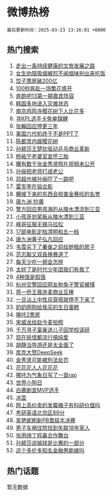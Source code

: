 # 微博热榜

`最后更新时间：2025-03-23 13:16:01 +0800`

## 热门搜索

1. [走出一条持续健康的文旅发展之路](https://m.weibo.cn/search?containerid=100103type%3D1%26t%3D10%26q%3D%23%E8%B5%B0%E5%87%BA%E4%B8%80%E6%9D%A1%E6%8C%81%E7%BB%AD%E5%81%A5%E5%BA%B7%E7%9A%84%E6%96%87%E6%97%85%E5%8F%91%E5%B1%95%E4%B9%8B%E8%B7%AF%23&stream_entry_id=51&isnewpage=1&extparam=seat%3D1%26stream_entry_id%3D51%26c_type%3D51%26q%3D%2523%25E8%25B5%25B0%25E5%2587%25BA%25E4%25B8%2580%25E6%259D%25A1%25E6%258C%2581%25E7%25BB%25AD%25E5%2581%25A5%25E5%25BA%25B7%25E7%259A%2584%25E6%2596%2587%25E6%2597%2585%25E5%258F%2591%25E5%25B1%2595%25E4%25B9%258B%25E8%25B7%25AF%2523%26pos%3D0%26dgr%3D0%26cate%3D10103%26filter_type%3Drealtimehot%26display_time%3D1742706960%26pre_seqid%3D1742706960104049636155)
1. [女生劝阻吸烟被怼不闻烟味别出来吃饭](https://m.weibo.cn/search?containerid=100103type%3D1%26t%3D10%26q%3D%23%E5%A5%B3%E7%94%9F%E5%8A%9D%E9%98%BB%E5%90%B8%E7%83%9F%E8%A2%AB%E6%80%BC%E4%B8%8D%E9%97%BB%E7%83%9F%E5%91%B3%E5%88%AB%E5%87%BA%E6%9D%A5%E5%90%83%E9%A5%AD%23&stream_entry_id=31&isnewpage=1&extparam=seat%3D1%26c_type%3D31%26flag%3D2%26cate%3D5001%26realpos%3D1%26lcate%3D5001%26stream_entry_id%3D31%26q%3D%2523%25E5%25A5%25B3%25E7%2594%259F%25E5%258A%259D%25E9%2598%25BB%25E5%2590%25B8%25E7%2583%259F%25E8%25A2%25AB%25E6%2580%25BC%25E4%25B8%258D%25E9%2597%25BB%25E7%2583%259F%25E5%2591%25B3%25E5%2588%25AB%25E5%2587%25BA%25E6%259D%25A5%25E5%2590%2583%25E9%25A5%25AD%2523%26dgr%3D0%26filter_type%3Drealtimehot%26pos%3D0%26band_rank%3D1%26display_time%3D1742706960%26pre_seqid%3D1742706960104049636155)
1. [饺子票房破200亿](https://m.weibo.cn/search?containerid=100103type%3D1%26t%3D10%26q%3D%23%E9%A5%BA%E5%AD%90%E7%A5%A8%E6%88%BF%E7%A0%B4200%E4%BA%BF%23&stream_entry_id=31&isnewpage=1&extparam=seat%3D1%26c_type%3D31%26flag%3D2%26cate%3D5001%26realpos%3D2%26lcate%3D5001%26stream_entry_id%3D31%26q%3D%2523%25E9%25A5%25BA%25E5%25AD%2590%25E7%25A5%25A8%25E6%2588%25BF%25E7%25A0%25B4200%25E4%25BA%25BF%2523%26dgr%3D0%26filter_type%3Drealtimehot%26pos%3D1%26band_rank%3D2%26display_time%3D1742706960%26pre_seqid%3D1742706960104049636155)
1. [100秒奔赴一场繁花盛开](https://m.weibo.cn/search?containerid=100103type%3D1%26t%3D10%26q%3D%23100%E7%A7%92%E5%A5%94%E8%B5%B4%E4%B8%80%E5%9C%BA%E7%B9%81%E8%8A%B1%E7%9B%9B%E5%BC%80%23&stream_entry_id=31&isnewpage=1&extparam=seat%3D1%26c_type%3D31%26flag%3D1%26cate%3D5001%26realpos%3D3%26lcate%3D5001%26stream_entry_id%3D31%26q%3D%2523100%25E7%25A7%2592%25E5%25A5%2594%25E8%25B5%25B4%25E4%25B8%2580%25E5%259C%25BA%25E7%25B9%2581%25E8%258A%25B1%25E7%259B%259B%25E5%25BC%2580%2523%26dgr%3D0%26filter_type%3Drealtimehot%26pos%3D2%26band_rank%3D3%26display_time%3D1742706960%26pre_seqid%3D1742706960104049636155)
1. [奔跑吧13第一期嘉宾阵容](https://m.weibo.cn/search?containerid=100103type%3D1%26t%3D10%26q%3D%23%E5%A5%94%E8%B7%91%E5%90%A713%E7%AC%AC%E4%B8%80%E6%9C%9F%E5%98%89%E5%AE%BE%E9%98%B5%E5%AE%B9%23&stream_entry_id=31&isnewpage=1&extparam=seat%3D1%26c_type%3D31%26flag%3D1%26cate%3D5001%26realpos%3D4%26lcate%3D5001%26stream_entry_id%3D31%26q%3D%2523%25E5%25A5%2594%25E8%25B7%2591%25E5%2590%25A713%25E7%25AC%25AC%25E4%25B8%2580%25E6%259C%259F%25E5%2598%2589%25E5%25AE%25BE%25E9%2598%25B5%25E5%25AE%25B9%2523%26dgr%3D0%26filter_type%3Drealtimehot%26pos%3D3%26band_rank%3D4%26display_time%3D1742706960%26pre_seqid%3D1742706960104049636155)
1. [韩国多地进入灾难状态](https://m.weibo.cn/search?containerid=100103type%3D1%26t%3D10%26q%3D%23%E9%9F%A9%E5%9B%BD%E5%A4%9A%E5%9C%B0%E8%BF%9B%E5%85%A5%E7%81%BE%E9%9A%BE%E7%8A%B6%E6%80%81%23&stream_entry_id=31&isnewpage=1&extparam=seat%3D1%26c_type%3D31%26flag%3D2%26cate%3D5001%26realpos%3D5%26lcate%3D5001%26stream_entry_id%3D31%26q%3D%2523%25E9%259F%25A9%25E5%259B%25BD%25E5%25A4%259A%25E5%259C%25B0%25E8%25BF%259B%25E5%2585%25A5%25E7%2581%25BE%25E9%259A%25BE%25E7%258A%25B6%25E6%2580%2581%2523%26dgr%3D0%26filter_type%3Drealtimehot%26pos%3D4%26band_rank%3D5%26display_time%3D1742706960%26pre_seqid%3D1742706960104049636155)
1. [南京鸡鸣寺樱花树下人比花多](https://m.weibo.cn/search?containerid=100103type%3D1%26t%3D10%26q%3D%23%E5%8D%97%E4%BA%AC%E9%B8%A1%E9%B8%A3%E5%AF%BA%E6%A8%B1%E8%8A%B1%E6%A0%91%E4%B8%8B%E4%BA%BA%E6%AF%94%E8%8A%B1%E5%A4%9A%23&stream_entry_id=31&isnewpage=1&extparam=seat%3D1%26c_type%3D31%26flag%3D0%26cate%3D5001%26realpos%3D6%26lcate%3D5001%26stream_entry_id%3D31%26q%3D%2523%25E5%258D%2597%25E4%25BA%25AC%25E9%25B8%25A1%25E9%25B8%25A3%25E5%25AF%25BA%25E6%25A8%25B1%25E8%258A%25B1%25E6%25A0%2591%25E4%25B8%258B%25E4%25BA%25BA%25E6%25AF%2594%25E8%258A%25B1%25E5%25A4%259A%2523%26dgr%3D0%26filter_type%3Drealtimehot%26pos%3D5%26band_rank%3D6%26display_time%3D1742706960%26pre_seqid%3D1742706960104049636155)
1. [寻KPL选手卡免单锦鲤](https://m.weibo.cn/search?containerid=100103type%3D1%26t%3D10%26q%3D%23%E5%AF%BBKPL%E9%80%89%E6%89%8B%E5%8D%A1%E5%85%8D%E5%8D%95%E9%94%A6%E9%B2%A4%23&stream_entry_id=31&isnewpage=1&extparam=seat%3D1%26c_type%3D31%26is_ad_pos%3D1%26cate%3D5001%26lcate%3D5001%26stream_entry_id%3D31%26filter_type%3Drealtimehot%26q%3D%2523%25E5%25AF%25BBKPL%25E9%2580%2589%25E6%2589%258B%25E5%258D%25A1%25E5%2585%258D%25E5%258D%2595%25E9%2594%25A6%25E9%25B2%25A4%2523%26dgr%3D0%26pos%3D6%26adid%3D280180%26band_rank%3D7%26display_time%3D1742706960%26pre_seqid%3D1742706960104049636155)
1. [张翰回应停更三年](https://m.weibo.cn/search?containerid=100103type%3D1%26t%3D10%26q%3D%23%E5%BC%A0%E7%BF%B0%E5%9B%9E%E5%BA%94%E5%81%9C%E6%9B%B4%E4%B8%89%E5%B9%B4%23&stream_entry_id=31&isnewpage=1&extparam=seat%3D1%26c_type%3D31%26flag%3D2%26cate%3D5001%26realpos%3D7%26lcate%3D5001%26stream_entry_id%3D31%26q%3D%2523%25E5%25BC%25A0%25E7%25BF%25B0%25E5%259B%259E%25E5%25BA%2594%25E5%2581%259C%25E6%259B%25B4%25E4%25B8%2589%25E5%25B9%25B4%2523%26dgr%3D0%26filter_type%3Drealtimehot%26pos%3D7%26band_rank%3D7%26display_time%3D1742706960%26pre_seqid%3D1742706960104049636155)
1. [美国六代机终于不是PPT了](https://m.weibo.cn/search?containerid=100103type%3D1%26t%3D10%26q%3D%23%E7%BE%8E%E5%9B%BD%E5%85%AD%E4%BB%A3%E6%9C%BA%E7%BB%88%E4%BA%8E%E4%B8%8D%E6%98%AFPPT%E4%BA%86%23&stream_entry_id=31&isnewpage=1&extparam=seat%3D1%26c_type%3D31%26flag%3D0%26cate%3D5001%26realpos%3D8%26lcate%3D5001%26stream_entry_id%3D31%26q%3D%2523%25E7%25BE%258E%25E5%259B%25BD%25E5%2585%25AD%25E4%25BB%25A3%25E6%259C%25BA%25E7%25BB%2588%25E4%25BA%258E%25E4%25B8%258D%25E6%2598%25AFPPT%25E4%25BA%2586%2523%26dgr%3D0%26filter_type%3Drealtimehot%26pos%3D8%26band_rank%3D8%26display_time%3D1742706960%26pre_seqid%3D1742706960104049636155)
1. [陈都灵内娱樱花树](https://m.weibo.cn/search?containerid=100103type%3D1%26t%3D10%26q%3D%E9%99%88%E9%83%BD%E7%81%B5%E5%86%85%E5%A8%B1%E6%A8%B1%E8%8A%B1%E6%A0%91&stream_entry_id=31&isnewpage=1&extparam=seat%3D1%26c_type%3D31%26flag%3D1%26cate%3D5001%26realpos%3D9%26lcate%3D5001%26stream_entry_id%3D31%26q%3D%25E9%2599%2588%25E9%2583%25BD%25E7%2581%25B5%25E5%2586%2585%25E5%25A8%25B1%25E6%25A8%25B1%25E8%258A%25B1%25E6%25A0%2591%26dgr%3D0%26filter_type%3Drealtimehot%26pos%3D9%26band_rank%3D9%26display_time%3D1742706960%26pre_seqid%3D1742706960104049636155)
1. [孙颖莎王楚钦驱动乒乓商业革新](https://m.weibo.cn/search?containerid=100103type%3D1%26t%3D10%26q%3D%23%E5%AD%99%E9%A2%96%E8%8E%8E%E7%8E%8B%E6%A5%9A%E9%92%A6%E9%A9%B1%E5%8A%A8%E4%B9%92%E4%B9%93%E5%95%86%E4%B8%9A%E9%9D%A9%E6%96%B0%23&stream_entry_id=31&isnewpage=1&extparam=seat%3D1%26c_type%3D31%26flag%3D1%26cate%3D5001%26realpos%3D10%26lcate%3D5001%26stream_entry_id%3D31%26q%3D%2523%25E5%25AD%2599%25E9%25A2%2596%25E8%258E%258E%25E7%258E%258B%25E6%25A5%259A%25E9%2592%25A6%25E9%25A9%25B1%25E5%258A%25A8%25E4%25B9%2592%25E4%25B9%2593%25E5%2595%2586%25E4%25B8%259A%25E9%259D%25A9%25E6%2596%25B0%2523%26dgr%3D0%26filter_type%3Drealtimehot%26pos%3D10%26band_rank%3D10%26display_time%3D1742706960%26pre_seqid%3D1742706960104049636155)
1. [杨祐宁老婆官宣怀三胎](https://m.weibo.cn/search?containerid=100103type%3D1%26t%3D10%26q%3D%23%E6%9D%A8%E7%A5%90%E5%AE%81%E8%80%81%E5%A9%86%E5%AE%98%E5%AE%A3%E6%80%80%E4%B8%89%E8%83%8E%23&stream_entry_id=31&isnewpage=1&extparam=seat%3D1%26c_type%3D31%26flag%3D1%26cate%3D5001%26realpos%3D11%26lcate%3D5001%26stream_entry_id%3D31%26q%3D%2523%25E6%259D%25A8%25E7%25A5%2590%25E5%25AE%2581%25E8%2580%2581%25E5%25A9%2586%25E5%25AE%2598%25E5%25AE%25A3%25E6%2580%2580%25E4%25B8%2589%25E8%2583%258E%2523%26dgr%3D0%26filter_type%3Drealtimehot%26pos%3D11%26band_rank%3D11%26display_time%3D1742706960%26pre_seqid%3D1742706960104049636155)
1. [曝有数千张金秀贤照片视频未公开](https://m.weibo.cn/search?containerid=100103type%3D1%26t%3D10%26q%3D%23%E6%9B%9D%E6%9C%89%E6%95%B0%E5%8D%83%E5%BC%A0%E9%87%91%E7%A7%80%E8%B4%A4%E7%85%A7%E7%89%87%E8%A7%86%E9%A2%91%E6%9C%AA%E5%85%AC%E5%BC%80%23&stream_entry_id=31&isnewpage=1&extparam=seat%3D1%26c_type%3D31%26flag%3D2%26cate%3D5001%26realpos%3D12%26lcate%3D5001%26stream_entry_id%3D31%26q%3D%2523%25E6%259B%259D%25E6%259C%2589%25E6%2595%25B0%25E5%258D%2583%25E5%25BC%25A0%25E9%2587%2591%25E7%25A7%2580%25E8%25B4%25A4%25E7%2585%25A7%25E7%2589%2587%25E8%25A7%2586%25E9%25A2%2591%25E6%259C%25AA%25E5%2585%25AC%25E5%25BC%2580%2523%26dgr%3D0%26filter_type%3Drealtimehot%26pos%3D12%26band_rank%3D12%26display_time%3D1742706960%26pre_seqid%3D1742706960104049636155)
1. [孙俪把老师打成老公](https://m.weibo.cn/search?containerid=100103type%3D1%26t%3D10%26q%3D%23%E5%AD%99%E4%BF%AA%E6%8A%8A%E8%80%81%E5%B8%88%E6%89%93%E6%88%90%E8%80%81%E5%85%AC%23&stream_entry_id=31&isnewpage=1&extparam=seat%3D1%26c_type%3D31%26flag%3D2%26cate%3D5001%26realpos%3D13%26lcate%3D5001%26stream_entry_id%3D31%26q%3D%2523%25E5%25AD%2599%25E4%25BF%25AA%25E6%258A%258A%25E8%2580%2581%25E5%25B8%2588%25E6%2589%2593%25E6%2588%2590%25E8%2580%2581%25E5%2585%25AC%2523%26dgr%3D0%26filter_type%3Drealtimehot%26pos%3D13%26band_rank%3D13%26display_time%3D1742706960%26pre_seqid%3D1742706960104049636155)
1. [邓超也被孙俪吓了一跳吧](https://m.weibo.cn/search?containerid=100103type%3D1%26t%3D10%26q%3D%23%E9%82%93%E8%B6%85%E4%B9%9F%E8%A2%AB%E5%AD%99%E4%BF%AA%E5%90%93%E4%BA%86%E4%B8%80%E8%B7%B3%E5%90%A7%23&stream_entry_id=31&isnewpage=1&extparam=seat%3D1%26c_type%3D31%26flag%3D2%26cate%3D5001%26realpos%3D14%26lcate%3D5001%26stream_entry_id%3D31%26q%3D%2523%25E9%2582%2593%25E8%25B6%2585%25E4%25B9%259F%25E8%25A2%25AB%25E5%25AD%2599%25E4%25BF%25AA%25E5%2590%2593%25E4%25BA%2586%25E4%25B8%2580%25E8%25B7%25B3%25E5%2590%25A7%2523%26dgr%3D0%26filter_type%3Drealtimehot%26pos%3D14%26band_rank%3D14%26display_time%3D1742706960%26pre_seqid%3D1742706960104049636155)
1. [雷军李在镕合影](https://m.weibo.cn/search?containerid=100103type%3D1%26t%3D10%26q%3D%23%E9%9B%B7%E5%86%9B%E6%9D%8E%E5%9C%A8%E9%95%95%E5%90%88%E5%BD%B1%23&stream_entry_id=31&isnewpage=1&extparam=seat%3D1%26c_type%3D31%26flag%3D0%26cate%3D5001%26realpos%3D15%26lcate%3D5001%26stream_entry_id%3D31%26q%3D%2523%25E9%259B%25B7%25E5%2586%259B%25E6%259D%258E%25E5%259C%25A8%25E9%2595%2595%25E5%2590%2588%25E5%25BD%25B1%2523%26dgr%3D0%26filter_type%3Drealtimehot%26pos%3D15%26band_rank%3D15%26display_time%3D1742706960%26pre_seqid%3D1742706960104049636155)
1. [曝接下来的东西会损害金赛纶的名誉](https://m.weibo.cn/search?containerid=100103type%3D1%26t%3D10%26q%3D%23%E6%9B%9D%E6%8E%A5%E4%B8%8B%E6%9D%A5%E7%9A%84%E4%B8%9C%E8%A5%BF%E4%BC%9A%E6%8D%9F%E5%AE%B3%E9%87%91%E8%B5%9B%E7%BA%B6%E7%9A%84%E5%90%8D%E8%AA%89%23&stream_entry_id=31&isnewpage=1&extparam=seat%3D1%26c_type%3D31%26flag%3D1%26cate%3D5001%26realpos%3D16%26lcate%3D5001%26stream_entry_id%3D31%26q%3D%2523%25E6%259B%259D%25E6%258E%25A5%25E4%25B8%258B%25E6%259D%25A5%25E7%259A%2584%25E4%25B8%259C%25E8%25A5%25BF%25E4%25BC%259A%25E6%258D%259F%25E5%25AE%25B3%25E9%2587%2591%25E8%25B5%259B%25E7%25BA%25B6%25E7%259A%2584%25E5%2590%258D%25E8%25AA%2589%2523%26dgr%3D0%26filter_type%3Drealtimehot%26pos%3D16%26band_rank%3D16%26display_time%3D1742706960%26pre_seqid%3D1742706960104049636155)
1. [唐九洲 抄袭](https://m.weibo.cn/search?containerid=100103type%3D1%26t%3D10%26q%3D%E5%94%90%E4%B9%9D%E6%B4%B2+%E6%8A%84%E8%A2%AD&stream_entry_id=31&isnewpage=1&extparam=seat%3D1%26c_type%3D31%26flag%3D0%26cate%3D5001%26realpos%3D17%26lcate%3D5001%26stream_entry_id%3D31%26q%3D%25E5%2594%2590%25E4%25B9%259D%25E6%25B4%25B2%2520%25E6%258A%2584%25E8%25A2%25AD%26dgr%3D0%26filter_type%3Drealtimehot%26pos%3D17%26band_rank%3D17%26display_time%3D1742706960%26pre_seqid%3D1742706960104049636155)
1. [警方回应男孩海钓从陵水漂流到三亚](https://m.weibo.cn/search?containerid=100103type%3D1%26t%3D10%26q%3D%23%E8%AD%A6%E6%96%B9%E5%9B%9E%E5%BA%94%E7%94%B7%E5%AD%A9%E6%B5%B7%E9%92%93%E4%BB%8E%E9%99%B5%E6%B0%B4%E6%BC%82%E6%B5%81%E5%88%B0%E4%B8%89%E4%BA%9A%23&stream_entry_id=31&isnewpage=1&extparam=seat%3D1%26c_type%3D31%26flag%3D0%26cate%3D5001%26realpos%3D18%26lcate%3D5001%26stream_entry_id%3D31%26q%3D%2523%25E8%25AD%25A6%25E6%2596%25B9%25E5%259B%259E%25E5%25BA%2594%25E7%2594%25B7%25E5%25AD%25A9%25E6%25B5%25B7%25E9%2592%2593%25E4%25BB%258E%25E9%2599%25B5%25E6%25B0%25B4%25E6%25BC%2582%25E6%25B5%2581%25E5%2588%25B0%25E4%25B8%2589%25E4%25BA%259A%2523%26dgr%3D0%26filter_type%3Drealtimehot%26pos%3D18%26band_rank%3D18%26display_time%3D1742706960%26pre_seqid%3D1742706960104049636155)
1. [小孩哥划桨板从陵水漂到三亚](https://m.weibo.cn/search?containerid=100103type%3D1%26t%3D10%26q%3D%23%E5%B0%8F%E5%AD%A9%E5%93%A5%E5%88%92%E6%A1%A8%E6%9D%BF%E4%BB%8E%E9%99%B5%E6%B0%B4%E6%BC%82%E5%88%B0%E4%B8%89%E4%BA%9A%23&stream_entry_id=31&isnewpage=1&extparam=seat%3D1%26c_type%3D31%26flag%3D1%26cate%3D5001%26realpos%3D19%26lcate%3D5001%26stream_entry_id%3D31%26q%3D%2523%25E5%25B0%258F%25E5%25AD%25A9%25E5%2593%25A5%25E5%2588%2592%25E6%25A1%25A8%25E6%259D%25BF%25E4%25BB%258E%25E9%2599%25B5%25E6%25B0%25B4%25E6%25BC%2582%25E5%2588%25B0%25E4%25B8%2589%25E4%25BA%259A%2523%26dgr%3D0%26filter_type%3Drealtimehot%26pos%3D19%26band_rank%3D19%26display_time%3D1742706960%26pre_seqid%3D1742706960104049636155)
1. [峰哥征服无锡马拉松](https://m.weibo.cn/search?containerid=100103type%3D1%26t%3D10%26q%3D%23%E5%B3%B0%E5%93%A5%E5%BE%81%E6%9C%8D%E6%97%A0%E9%94%A1%E9%A9%AC%E6%8B%89%E6%9D%BE%23&stream_entry_id=31&isnewpage=1&extparam=seat%3D1%26c_type%3D31%26flag%3D1%26cate%3D5001%26realpos%3D20%26lcate%3D5001%26stream_entry_id%3D31%26q%3D%2523%25E5%25B3%25B0%25E5%2593%25A5%25E5%25BE%2581%25E6%259C%258D%25E6%2597%25A0%25E9%2594%25A1%25E9%25A9%25AC%25E6%258B%2589%25E6%259D%25BE%2523%26dgr%3D0%26filter_type%3Drealtimehot%26pos%3D20%26band_rank%3D20%26display_time%3D1742706960%26pre_seqid%3D1742706960104049636155)
1. [17部电影定档清明和五一档](https://m.weibo.cn/search?containerid=100103type%3D1%26t%3D10%26q%3D%2317%E9%83%A8%E7%94%B5%E5%BD%B1%E5%AE%9A%E6%A1%A3%E6%B8%85%E6%98%8E%E5%92%8C%E4%BA%94%E4%B8%80%E6%A1%A3%23&stream_entry_id=31&isnewpage=1&extparam=seat%3D1%26c_type%3D31%26flag%3D0%26cate%3D5001%26realpos%3D21%26lcate%3D5001%26stream_entry_id%3D31%26q%3D%252317%25E9%2583%25A8%25E7%2594%25B5%25E5%25BD%25B1%25E5%25AE%259A%25E6%25A1%25A3%25E6%25B8%2585%25E6%2598%258E%25E5%2592%258C%25E4%25BA%2594%25E4%25B8%2580%25E6%25A1%25A3%2523%26dgr%3D0%26filter_type%3Drealtimehot%26pos%3D21%26band_rank%3D21%26display_time%3D1742706960%26pre_seqid%3D1742706960104049636155)
1. [唐九洲黄子弘凡回应](https://m.weibo.cn/search?containerid=100103type%3D1%26t%3D10%26q%3D%23%E5%94%90%E4%B9%9D%E6%B4%B2%E9%BB%84%E5%AD%90%E5%BC%98%E5%87%A1%E5%9B%9E%E5%BA%94%23&stream_entry_id=31&isnewpage=1&extparam=seat%3D1%26c_type%3D31%26flag%3D0%26cate%3D5001%26realpos%3D22%26lcate%3D5001%26stream_entry_id%3D31%26q%3D%2523%25E5%2594%2590%25E4%25B9%259D%25E6%25B4%25B2%25E9%25BB%2584%25E5%25AD%2590%25E5%25BC%2598%25E5%2587%25A1%25E5%259B%259E%25E5%25BA%2594%2523%26dgr%3D0%26filter_type%3Drealtimehot%26pos%3D22%26band_rank%3D22%26display_time%3D1742706960%26pre_seqid%3D1742706960104049636155)
1. [韦雪买下了秦奋之前给她租的房子](https://m.weibo.cn/search?containerid=100103type%3D1%26t%3D10%26q%3D%23%E9%9F%A6%E9%9B%AA%E4%B9%B0%E4%B8%8B%E4%BA%86%E7%A7%A6%E5%A5%8B%E4%B9%8B%E5%89%8D%E7%BB%99%E5%A5%B9%E7%A7%9F%E7%9A%84%E6%88%BF%E5%AD%90%23&stream_entry_id=31&isnewpage=1&extparam=seat%3D1%26c_type%3D31%26flag%3D0%26cate%3D5001%26realpos%3D23%26lcate%3D5001%26stream_entry_id%3D31%26q%3D%2523%25E9%259F%25A6%25E9%259B%25AA%25E4%25B9%25B0%25E4%25B8%258B%25E4%25BA%2586%25E7%25A7%25A6%25E5%25A5%258B%25E4%25B9%258B%25E5%2589%258D%25E7%25BB%2599%25E5%25A5%25B9%25E7%25A7%259F%25E7%259A%2584%25E6%2588%25BF%25E5%25AD%2590%2523%26dgr%3D0%26filter_type%3Drealtimehot%26pos%3D23%26band_rank%3D23%26display_time%3D1742706960%26pre_seqid%3D1742706960104049636155)
1. [范志毅又双叒换赛道了](https://m.weibo.cn/search?containerid=100103type%3D1%26t%3D10%26q%3D%23%E8%8C%83%E5%BF%97%E6%AF%85%E5%8F%88%E5%8F%8C%E5%8F%92%E6%8D%A2%E8%B5%9B%E9%81%93%E4%BA%86%23&stream_entry_id=31&isnewpage=1&extparam=seat%3D1%26c_type%3D31%26flag%3D0%26cate%3D5001%26realpos%3D24%26lcate%3D5001%26stream_entry_id%3D31%26q%3D%2523%25E8%258C%2583%25E5%25BF%2597%25E6%25AF%2585%25E5%258F%2588%25E5%258F%258C%25E5%258F%2592%25E6%258D%25A2%25E8%25B5%259B%25E9%2581%2593%25E4%25BA%2586%2523%26dgr%3D0%26filter_type%3Drealtimehot%26pos%3D24%26band_rank%3D24%26display_time%3D1742706960%26pre_seqid%3D1742706960104049636155)
1. [每天少吃一顿会怎样](https://m.weibo.cn/search?containerid=100103type%3D1%26t%3D10%26q%3D%23%E6%AF%8F%E5%A4%A9%E5%B0%91%E5%90%83%E4%B8%80%E9%A1%BF%E4%BC%9A%E6%80%8E%E6%A0%B7%23&stream_entry_id=31&isnewpage=1&extparam=seat%3D1%26c_type%3D31%26flag%3D1%26cate%3D5001%26realpos%3D25%26lcate%3D5001%26stream_entry_id%3D31%26q%3D%2523%25E6%25AF%258F%25E5%25A4%25A9%25E5%25B0%2591%25E5%2590%2583%25E4%25B8%2580%25E9%25A1%25BF%25E4%25BC%259A%25E6%2580%258E%25E6%25A0%25B7%2523%26dgr%3D0%26filter_type%3Drealtimehot%26pos%3D25%26band_rank%3D25%26display_time%3D1742706960%26pre_seqid%3D1742706960104049636155)
1. [太好了是时代少年团我们有救了](https://m.weibo.cn/search?containerid=100103type%3D1%26t%3D10%26q%3D%E5%A4%AA%E5%A5%BD%E4%BA%86%E6%98%AF%E6%97%B6%E4%BB%A3%E5%B0%91%E5%B9%B4%E5%9B%A2%E6%88%91%E4%BB%AC%E6%9C%89%E6%95%91%E4%BA%86&stream_entry_id=31&isnewpage=1&extparam=seat%3D1%26c_type%3D31%26flag%3D1%26cate%3D5001%26realpos%3D26%26lcate%3D5001%26stream_entry_id%3D31%26q%3D%25E5%25A4%25AA%25E5%25A5%25BD%25E4%25BA%2586%25E6%2598%25AF%25E6%2597%25B6%25E4%25BB%25A3%25E5%25B0%2591%25E5%25B9%25B4%25E5%259B%25A2%25E6%2588%2591%25E4%25BB%25AC%25E6%259C%2589%25E6%2595%2591%25E4%25BA%2586%26dgr%3D0%26filter_type%3Drealtimehot%26pos%3D26%26band_rank%3D26%26display_time%3D1742706960%26pre_seqid%3D1742706960104049636155)
1. [4种饿是假饿](https://m.weibo.cn/search?containerid=100103type%3D1%26t%3D10%26q%3D%234%E7%A7%8D%E9%A5%BF%E6%98%AF%E5%81%87%E9%A5%BF%23&stream_entry_id=31&isnewpage=1&extparam=seat%3D1%26c_type%3D31%26flag%3D0%26cate%3D5001%26realpos%3D27%26lcate%3D5001%26stream_entry_id%3D31%26q%3D%25234%25E7%25A7%258D%25E9%25A5%25BF%25E6%2598%25AF%25E5%2581%2587%25E9%25A5%25BF%2523%26dgr%3D0%26filter_type%3Drealtimehot%26pos%3D27%26band_rank%3D27%26display_time%3D1742706960%26pre_seqid%3D1742706960104049636155)
1. [杭州交警回应网友称兔子警官被撞](https://m.weibo.cn/search?containerid=100103type%3D1%26t%3D10%26q%3D%23%E6%9D%AD%E5%B7%9E%E4%BA%A4%E8%AD%A6%E5%9B%9E%E5%BA%94%E7%BD%91%E5%8F%8B%E7%A7%B0%E5%85%94%E5%AD%90%E8%AD%A6%E5%AE%98%E8%A2%AB%E6%92%9E%23&stream_entry_id=31&isnewpage=1&extparam=seat%3D1%26c_type%3D31%26flag%3D0%26cate%3D5001%26realpos%3D28%26lcate%3D5001%26stream_entry_id%3D31%26q%3D%2523%25E6%259D%25AD%25E5%25B7%259E%25E4%25BA%25A4%25E8%25AD%25A6%25E5%259B%259E%25E5%25BA%2594%25E7%25BD%2591%25E5%258F%258B%25E7%25A7%25B0%25E5%2585%2594%25E5%25AD%2590%25E8%25AD%25A6%25E5%25AE%2598%25E8%25A2%25AB%25E6%2592%259E%2523%26dgr%3D0%26filter_type%3Drealtimehot%26pos%3D28%26band_rank%3D28%26display_time%3D1742706960%26pre_seqid%3D1742706960104049636155)
1. [蒋一侨王蓉连麦商业互捧](https://m.weibo.cn/search?containerid=100103type%3D1%26t%3D10%26q%3D%E8%92%8B%E4%B8%80%E4%BE%A8%E7%8E%8B%E8%93%89%E8%BF%9E%E9%BA%A6%E5%95%86%E4%B8%9A%E4%BA%92%E6%8D%A7&stream_entry_id=31&isnewpage=1&extparam=seat%3D1%26c_type%3D31%26flag%3D1%26cate%3D5001%26realpos%3D29%26lcate%3D5001%26stream_entry_id%3D31%26q%3D%25E8%2592%258B%25E4%25B8%2580%25E4%25BE%25A8%25E7%258E%258B%25E8%2593%2589%25E8%25BF%259E%25E9%25BA%25A6%25E5%2595%2586%25E4%25B8%259A%25E4%25BA%2592%25E6%258D%25A7%26dgr%3D0%26filter_type%3Drealtimehot%26pos%3D29%26band_rank%3D29%26display_time%3D1742706960%26pre_seqid%3D1742706960104049636155)
1. [一旦沾上中性风穿搭就停不下来了](https://m.weibo.cn/search?containerid=100103type%3D1%26t%3D10%26q%3D%E4%B8%80%E6%97%A6%E6%B2%BE%E4%B8%8A%E4%B8%AD%E6%80%A7%E9%A3%8E%E7%A9%BF%E6%90%AD%E5%B0%B1%E5%81%9C%E4%B8%8D%E4%B8%8B%E6%9D%A5%E4%BA%86&stream_entry_id=31&isnewpage=1&extparam=seat%3D1%26c_type%3D31%26flag%3D1%26cate%3D5001%26realpos%3D30%26lcate%3D5001%26stream_entry_id%3D31%26q%3D%25E4%25B8%2580%25E6%2597%25A6%25E6%25B2%25BE%25E4%25B8%258A%25E4%25B8%25AD%25E6%2580%25A7%25E9%25A3%258E%25E7%25A9%25BF%25E6%2590%25AD%25E5%25B0%25B1%25E5%2581%259C%25E4%25B8%258D%25E4%25B8%258B%25E6%259D%25A5%25E4%25BA%2586%26dgr%3D0%26filter_type%3Drealtimehot%26pos%3D30%26band_rank%3D30%26display_time%3D1742706960%26pre_seqid%3D1742706960104049636155)
1. [奶奶网购给我买的生日蛋糕](https://m.weibo.cn/search?containerid=100103type%3D1%26t%3D10%26q%3D%E5%A5%B6%E5%A5%B6%E7%BD%91%E8%B4%AD%E7%BB%99%E6%88%91%E4%B9%B0%E7%9A%84%E7%94%9F%E6%97%A5%E8%9B%8B%E7%B3%95&stream_entry_id=31&isnewpage=1&extparam=seat%3D1%26c_type%3D31%26flag%3D1%26cate%3D5001%26realpos%3D31%26lcate%3D5001%26stream_entry_id%3D31%26q%3D%25E5%25A5%25B6%25E5%25A5%25B6%25E7%25BD%2591%25E8%25B4%25AD%25E7%25BB%2599%25E6%2588%2591%25E4%25B9%25B0%25E7%259A%2584%25E7%2594%259F%25E6%2597%25A5%25E8%259B%258B%25E7%25B3%2595%26dgr%3D0%26filter_type%3Drealtimehot%26pos%3D31%26band_rank%3D31%26display_time%3D1742706960%26pre_seqid%3D1742706960104049636155)
1. [哪吒2票房](https://m.weibo.cn/search?containerid=100103type%3D1%26t%3D10%26q%3D%E5%93%AA%E5%90%922%E7%A5%A8%E6%88%BF&stream_entry_id=31&isnewpage=1&extparam=seat%3D1%26c_type%3D31%26flag%3D1%26cate%3D5001%26realpos%3D32%26lcate%3D5001%26stream_entry_id%3D31%26q%3D%25E5%2593%25AA%25E5%2590%25922%25E7%25A5%25A8%25E6%2588%25BF%26dgr%3D0%26filter_type%3Drealtimehot%26pos%3D32%26band_rank%3D32%26display_time%3D1742706960%26pre_seqid%3D1742706960104049636155)
1. [宋威龙给赵今麦拍照](https://m.weibo.cn/search?containerid=100103type%3D1%26t%3D10%26q%3D%23%E5%AE%8B%E5%A8%81%E9%BE%99%E7%BB%99%E8%B5%B5%E4%BB%8A%E9%BA%A6%E6%8B%8D%E7%85%A7%23&stream_entry_id=31&isnewpage=1&extparam=seat%3D1%26c_type%3D31%26flag%3D1%26cate%3D5001%26realpos%3D33%26lcate%3D5001%26stream_entry_id%3D31%26q%3D%2523%25E5%25AE%258B%25E5%25A8%2581%25E9%25BE%2599%25E7%25BB%2599%25E8%25B5%25B5%25E4%25BB%258A%25E9%25BA%25A6%25E6%258B%258D%25E7%2585%25A7%2523%26dgr%3D0%26filter_type%3Drealtimehot%26pos%3D33%26band_rank%3D33%26display_time%3D1742706960%26pre_seqid%3D1742706960104049636155)
1. [千万寻子富豪送儿子回学校读研](https://m.weibo.cn/search?containerid=100103type%3D1%26t%3D10%26q%3D%23%E5%8D%83%E4%B8%87%E5%AF%BB%E5%AD%90%E5%AF%8C%E8%B1%AA%E9%80%81%E5%84%BF%E5%AD%90%E5%9B%9E%E5%AD%A6%E6%A0%A1%E8%AF%BB%E7%A0%94%23&stream_entry_id=31&isnewpage=1&extparam=seat%3D1%26c_type%3D31%26flag%3D1%26cate%3D5001%26realpos%3D34%26lcate%3D5001%26stream_entry_id%3D31%26q%3D%2523%25E5%258D%2583%25E4%25B8%2587%25E5%25AF%25BB%25E5%25AD%2590%25E5%25AF%258C%25E8%25B1%25AA%25E9%2580%2581%25E5%2584%25BF%25E5%25AD%2590%25E5%259B%259E%25E5%25AD%25A6%25E6%25A0%25A1%25E8%25AF%25BB%25E7%25A0%2594%2523%26dgr%3D0%26filter_type%3Drealtimehot%26pos%3D34%26band_rank%3D34%26display_time%3D1742706960%26pre_seqid%3D1742706960104049636155)
1. [现在妖怪都流行搞纯爱](https://m.weibo.cn/search?containerid=100103type%3D1%26t%3D10%26q%3D%E7%8E%B0%E5%9C%A8%E5%A6%96%E6%80%AA%E9%83%BD%E6%B5%81%E8%A1%8C%E6%90%9E%E7%BA%AF%E7%88%B1&stream_entry_id=31&isnewpage=1&extparam=seat%3D1%26c_type%3D31%26flag%3D1%26cate%3D5001%26realpos%3D35%26lcate%3D5001%26stream_entry_id%3D31%26q%3D%25E7%258E%25B0%25E5%259C%25A8%25E5%25A6%2596%25E6%2580%25AA%25E9%2583%25BD%25E6%25B5%2581%25E8%25A1%258C%25E6%2590%259E%25E7%25BA%25AF%25E7%2588%25B1%26dgr%3D0%26filter_type%3Drealtimehot%26pos%3D35%26band_rank%3D35%26display_time%3D1742706960%26pre_seqid%3D1742706960104049636155)
1. [胡静当导游还是太全面了](https://m.weibo.cn/search?containerid=100103type%3D1%26t%3D10%26q%3D%E8%83%A1%E9%9D%99%E5%BD%93%E5%AF%BC%E6%B8%B8%E8%BF%98%E6%98%AF%E5%A4%AA%E5%85%A8%E9%9D%A2%E4%BA%86&stream_entry_id=31&isnewpage=1&extparam=seat%3D1%26c_type%3D31%26flag%3D1%26cate%3D5001%26realpos%3D36%26lcate%3D5001%26stream_entry_id%3D31%26q%3D%25E8%2583%25A1%25E9%259D%2599%25E5%25BD%2593%25E5%25AF%25BC%25E6%25B8%25B8%25E8%25BF%2598%25E6%2598%25AF%25E5%25A4%25AA%25E5%2585%25A8%25E9%259D%25A2%25E4%25BA%2586%26dgr%3D0%26filter_type%3Drealtimehot%26pos%3D36%26band_rank%3D36%26display_time%3D1742706960%26pre_seqid%3D1742706960104049636155)
1. [库克大赞DeepSeek](https://m.weibo.cn/search?containerid=100103type%3D1%26t%3D10%26q%3D%23%E5%BA%93%E5%85%8B%E5%A4%A7%E8%B5%9EDeepSeek%23&stream_entry_id=31&isnewpage=1&extparam=seat%3D1%26c_type%3D31%26flag%3D1%26cate%3D5001%26realpos%3D37%26lcate%3D5001%26stream_entry_id%3D31%26q%3D%2523%25E5%25BA%2593%25E5%2585%258B%25E5%25A4%25A7%25E8%25B5%259EDeepSeek%2523%26dgr%3D0%26filter_type%3Drealtimehot%26pos%3D37%26band_rank%3D37%26display_time%3D1742706960%26pre_seqid%3D1742706960104049636155)
1. [金秀贤可能被刑法处罚](https://m.weibo.cn/search?containerid=100103type%3D1%26t%3D10%26q%3D%23%E9%87%91%E7%A7%80%E8%B4%A4%E5%8F%AF%E8%83%BD%E8%A2%AB%E5%88%91%E6%B3%95%E5%A4%84%E7%BD%9A%23&stream_entry_id=31&isnewpage=1&extparam=seat%3D1%26c_type%3D31%26flag%3D0%26cate%3D5001%26realpos%3D38%26lcate%3D5001%26stream_entry_id%3D31%26q%3D%2523%25E9%2587%2591%25E7%25A7%2580%25E8%25B4%25A4%25E5%258F%25AF%25E8%2583%25BD%25E8%25A2%25AB%25E5%2588%2591%25E6%25B3%2595%25E5%25A4%2584%25E7%25BD%259A%2523%26dgr%3D0%26filter_type%3Drealtimehot%26pos%3D38%26band_rank%3D38%26display_time%3D1742706960%26pre_seqid%3D1742706960104049636155)
1. [花花花人人花花花](https://m.weibo.cn/search?containerid=100103type%3D1%26t%3D10%26q%3D%23%E8%8A%B1%E8%8A%B1%E8%8A%B1%E4%BA%BA%E4%BA%BA%E8%8A%B1%E8%8A%B1%E8%8A%B1%23&stream_entry_id=31&isnewpage=1&extparam=seat%3D1%26c_type%3D31%26flag%3D0%26cate%3D5001%26realpos%3D39%26lcate%3D5001%26stream_entry_id%3D31%26q%3D%2523%25E8%258A%25B1%25E8%258A%25B1%25E8%258A%25B1%25E4%25BA%25BA%25E4%25BA%25BA%25E8%258A%25B1%25E8%258A%25B1%25E8%258A%25B1%2523%26dgr%3D0%26filter_type%3Drealtimehot%26pos%3D39%26band_rank%3D39%26display_time%3D1742706960%26pre_seqid%3D1742706960104049636155)
1. [哪吒为气象日写了一首rap](https://m.weibo.cn/search?containerid=100103type%3D1%26t%3D10%26q%3D%23%E5%93%AA%E5%90%92%E4%B8%BA%E6%B0%94%E8%B1%A1%E6%97%A5%E5%86%99%E4%BA%86%E4%B8%80%E9%A6%96rap%23&stream_entry_id=31&isnewpage=1&extparam=seat%3D1%26c_type%3D31%26flag%3D0%26cate%3D5001%26realpos%3D40%26lcate%3D5001%26stream_entry_id%3D31%26q%3D%2523%25E5%2593%25AA%25E5%2590%2592%25E4%25B8%25BA%25E6%25B0%2594%25E8%25B1%25A1%25E6%2597%25A5%25E5%2586%2599%25E4%25BA%2586%25E4%25B8%2580%25E9%25A6%2596rap%2523%26dgr%3D0%26filter_type%3Drealtimehot%26pos%3D40%26band_rank%3D40%26display_time%3D1742706960%26pre_seqid%3D1742706960104049636155)
1. [世界小狗日](https://m.weibo.cn/search?containerid=100103type%3D1%26t%3D10%26q%3D%23%E4%B8%96%E7%95%8C%E5%B0%8F%E7%8B%97%E6%97%A5%23&stream_entry_id=31&isnewpage=1&extparam=seat%3D1%26c_type%3D31%26flag%3D0%26cate%3D5001%26realpos%3D41%26lcate%3D5001%26stream_entry_id%3D31%26q%3D%2523%25E4%25B8%2596%25E7%2595%258C%25E5%25B0%258F%25E7%258B%2597%25E6%2597%25A5%2523%26dgr%3D0%26filter_type%3Drealtimehot%26pos%3D41%26band_rank%3D41%26display_time%3D1742706960%26pre_seqid%3D1742706960104049636155)
1. [白鹿剧宣MVP选手](https://m.weibo.cn/search?containerid=100103type%3D1%26t%3D10%26q%3D%E7%99%BD%E9%B9%BF%E5%89%A7%E5%AE%A3MVP%E9%80%89%E6%89%8B&stream_entry_id=31&isnewpage=1&extparam=seat%3D1%26c_type%3D31%26flag%3D1%26cate%3D5001%26realpos%3D42%26lcate%3D5001%26stream_entry_id%3D31%26q%3D%25E7%2599%25BD%25E9%25B9%25BF%25E5%2589%25A7%25E5%25AE%25A3MVP%25E9%2580%2589%25E6%2589%258B%26dgr%3D0%26filter_type%3Drealtimehot%26pos%3D42%26band_rank%3D42%26display_time%3D1742706960%26pre_seqid%3D1742706960104049636155)
1. [冰壶](https://m.weibo.cn/search?containerid=100103type%3D1%26t%3D10%26q%3D%E5%86%B0%E5%A3%B6&stream_entry_id=31&isnewpage=1&extparam=seat%3D1%26c_type%3D31%26flag%3D1%26cate%3D5001%26realpos%3D43%26lcate%3D5001%26stream_entry_id%3D31%26q%3D%25E5%2586%25B0%25E5%25A3%25B6%26dgr%3D0%26filter_type%3Drealtimehot%26pos%3D43%26band_rank%3D43%26display_time%3D1742706960%26pre_seqid%3D1742706960104049636155)
1. [网上高价卖的发霉橘子有科研价值吗](https://m.weibo.cn/search?containerid=100103type%3D1%26t%3D10%26q%3D%23%E7%BD%91%E4%B8%8A%E9%AB%98%E4%BB%B7%E5%8D%96%E7%9A%84%E5%8F%91%E9%9C%89%E6%A9%98%E5%AD%90%E6%9C%89%E7%A7%91%E7%A0%94%E4%BB%B7%E5%80%BC%E5%90%97%23&stream_entry_id=31&isnewpage=1&extparam=seat%3D1%26c_type%3D31%26flag%3D1%26cate%3D5001%26realpos%3D44%26lcate%3D5001%26stream_entry_id%3D31%26q%3D%2523%25E7%25BD%2591%25E4%25B8%258A%25E9%25AB%2598%25E4%25BB%25B7%25E5%258D%2596%25E7%259A%2584%25E5%258F%2591%25E9%259C%2589%25E6%25A9%2598%25E5%25AD%2590%25E6%259C%2589%25E7%25A7%2591%25E7%25A0%2594%25E4%25BB%25B7%25E5%2580%25BC%25E5%2590%2597%2523%26dgr%3D0%26filter_type%3Drealtimehot%26pos%3D44%26band_rank%3D44%26display_time%3D1742706960%26pre_seqid%3D1742706960104049636155)
1. [考研英语北京区89分](https://m.weibo.cn/search?containerid=100103type%3D1%26t%3D10%26q%3D%E8%80%83%E7%A0%94%E8%8B%B1%E8%AF%AD%E5%8C%97%E4%BA%AC%E5%8C%BA89%E5%88%86&stream_entry_id=31&isnewpage=1&extparam=seat%3D1%26c_type%3D31%26flag%3D0%26cate%3D5001%26realpos%3D45%26lcate%3D5001%26stream_entry_id%3D31%26q%3D%25E8%2580%2583%25E7%25A0%2594%25E8%258B%25B1%25E8%25AF%25AD%25E5%258C%2597%25E4%25BA%25AC%25E5%258C%25BA89%25E5%2588%2586%26dgr%3D0%26filter_type%3Drealtimehot%26pos%3D45%26band_rank%3D45%26display_time%3D1742706960%26pre_seqid%3D1742706960104049636155)
1. [吴艳妮刷新PB晋级半决赛](https://m.weibo.cn/search?containerid=100103type%3D1%26t%3D10%26q%3D%23%E5%90%B4%E8%89%B3%E5%A6%AE%E5%88%B7%E6%96%B0PB%E6%99%8B%E7%BA%A7%E5%8D%8A%E5%86%B3%E8%B5%9B%23&stream_entry_id=31&isnewpage=1&extparam=seat%3D1%26c_type%3D31%26flag%3D1%26cate%3D5001%26realpos%3D46%26lcate%3D5001%26stream_entry_id%3D31%26q%3D%2523%25E5%2590%25B4%25E8%2589%25B3%25E5%25A6%25AE%25E5%2588%25B7%25E6%2596%25B0PB%25E6%2599%258B%25E7%25BA%25A7%25E5%258D%258A%25E5%2586%25B3%25E8%25B5%259B%2523%26dgr%3D0%26filter_type%3Drealtimehot%26pos%3D46%26band_rank%3D46%26display_time%3D1742706960%26pre_seqid%3D1742706960104049636155)
1. [男子车祸住院找到失联18年家人](https://m.weibo.cn/search?containerid=100103type%3D1%26t%3D10%26q%3D%23%E7%94%B7%E5%AD%90%E8%BD%A6%E7%A5%B8%E4%BD%8F%E9%99%A2%E6%89%BE%E5%88%B0%E5%A4%B1%E8%81%9418%E5%B9%B4%E5%AE%B6%E4%BA%BA%23&stream_entry_id=31&isnewpage=1&extparam=seat%3D1%26c_type%3D31%26flag%3D1%26cate%3D5001%26realpos%3D47%26lcate%3D5001%26stream_entry_id%3D31%26q%3D%2523%25E7%2594%25B7%25E5%25AD%2590%25E8%25BD%25A6%25E7%25A5%25B8%25E4%25BD%258F%25E9%2599%25A2%25E6%2589%25BE%25E5%2588%25B0%25E5%25A4%25B1%25E8%2581%259418%25E5%25B9%25B4%25E5%25AE%25B6%25E4%25BA%25BA%2523%26dgr%3D0%26filter_type%3Drealtimehot%26pos%3D47%26band_rank%3D47%26display_time%3D1742706960%26pre_seqid%3D1742706960104049636155)
1. [张雨绮丁程鑫合作舞台](https://m.weibo.cn/search?containerid=100103type%3D1%26t%3D10%26q%3D%23%E5%BC%A0%E9%9B%A8%E7%BB%AE%E4%B8%81%E7%A8%8B%E9%91%AB%E5%90%88%E4%BD%9C%E8%88%9E%E5%8F%B0%23&stream_entry_id=31&isnewpage=1&extparam=seat%3D1%26c_type%3D31%26flag%3D1%26cate%3D5001%26realpos%3D48%26lcate%3D5001%26stream_entry_id%3D31%26q%3D%2523%25E5%25BC%25A0%25E9%259B%25A8%25E7%25BB%25AE%25E4%25B8%2581%25E7%25A8%258B%25E9%2591%25AB%25E5%2590%2588%25E4%25BD%259C%25E8%2588%259E%25E5%258F%25B0%2523%26dgr%3D0%26filter_type%3Drealtimehot%26pos%3D48%26band_rank%3D48%26display_time%3D1742706960%26pre_seqid%3D1742706960104049636155)
1. [孙颖莎说输球是比赛的一部分](https://m.weibo.cn/search?containerid=100103type%3D1%26t%3D10%26q%3D%23%E5%AD%99%E9%A2%96%E8%8E%8E%E8%AF%B4%E8%BE%93%E7%90%83%E6%98%AF%E6%AF%94%E8%B5%9B%E7%9A%84%E4%B8%80%E9%83%A8%E5%88%86%23&stream_entry_id=31&isnewpage=1&extparam=seat%3D1%26c_type%3D31%26flag%3D0%26cate%3D5001%26realpos%3D49%26lcate%3D5001%26stream_entry_id%3D31%26q%3D%2523%25E5%25AD%2599%25E9%25A2%2596%25E8%258E%258E%25E8%25AF%25B4%25E8%25BE%2593%25E7%2590%2583%25E6%2598%25AF%25E6%25AF%2594%25E8%25B5%259B%25E7%259A%2584%25E4%25B8%2580%25E9%2583%25A8%25E5%2588%2586%2523%26dgr%3D0%26filter_type%3Drealtimehot%26pos%3D49%26band_rank%3D49%26display_time%3D1742706960%26pre_seqid%3D1742706960104049636155)
1. [这个多伦多知名金融男能嫁吗](https://m.weibo.cn/search?containerid=100103type%3D1%26t%3D10%26q%3D%E8%BF%99%E4%B8%AA%E5%A4%9A%E4%BC%A6%E5%A4%9A%E7%9F%A5%E5%90%8D%E9%87%91%E8%9E%8D%E7%94%B7%E8%83%BD%E5%AB%81%E5%90%97&stream_entry_id=31&isnewpage=1&extparam=seat%3D1%26c_type%3D31%26flag%3D1%26cate%3D5001%26realpos%3D50%26lcate%3D5001%26stream_entry_id%3D31%26q%3D%25E8%25BF%2599%25E4%25B8%25AA%25E5%25A4%259A%25E4%25BC%25A6%25E5%25A4%259A%25E7%259F%25A5%25E5%2590%258D%25E9%2587%2591%25E8%259E%258D%25E7%2594%25B7%25E8%2583%25BD%25E5%25AB%2581%25E5%2590%2597%26dgr%3D0%26filter_type%3Drealtimehot%26pos%3D50%26band_rank%3D50%26display_time%3D1742706960%26pre_seqid%3D1742706960104049636155)

## 热门话题

暂无数据

